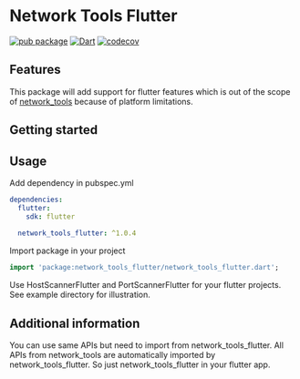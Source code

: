 # Network Tools Flutter

[![pub package](https://img.shields.io/pub/v/network_tools_flutter.svg)](https://pub.dev/packages/network_tools_flutter) [![Dart](https://github.com/osociety/network_tools_flutter/actions/workflows/flutter.yml/badge.svg)](https://github.com/osociety/network_tools_flutter/actions/workflows/flutter.yml) [![codecov](https://codecov.io/gh/osociety/network_tools_flutter/graph/badge.svg?token=X8UVO7RUA4)](https://codecov.io/gh/osociety/network_tools_flutter)

## Features

This package will add support for flutter features which is out of the scope of [network_tools](https://github.com/osociety/network_tools) because of platform limitations.

## Getting started

## Usage
Add dependency in pubspec.yml

```yml
dependencies:
  flutter:
    sdk: flutter
    
  network_tools_flutter: ^1.0.4
```

Import package in your project
```dart
import 'package:network_tools_flutter/network_tools_flutter.dart';
```

Use HostScannerFlutter and PortScannerFlutter for your flutter projects. See example directory for illustration.

## Additional information

You can use same APIs but need to import from network_tools_flutter. All APIs from network_tools are automatically imported by network_tools_flutter. So just network_tools_flutter in your flutter app. 